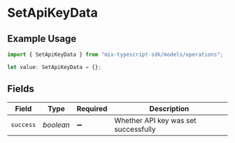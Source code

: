 # SetApiKeyData

## Example Usage

```typescript
import { SetApiKeyData } from "mix-typescript-sdk/models/operations";

let value: SetApiKeyData = {};
```

## Fields

| Field                                | Type                                 | Required                             | Description                          |
| ------------------------------------ | ------------------------------------ | ------------------------------------ | ------------------------------------ |
| `success`                            | *boolean*                            | :heavy_minus_sign:                   | Whether API key was set successfully |